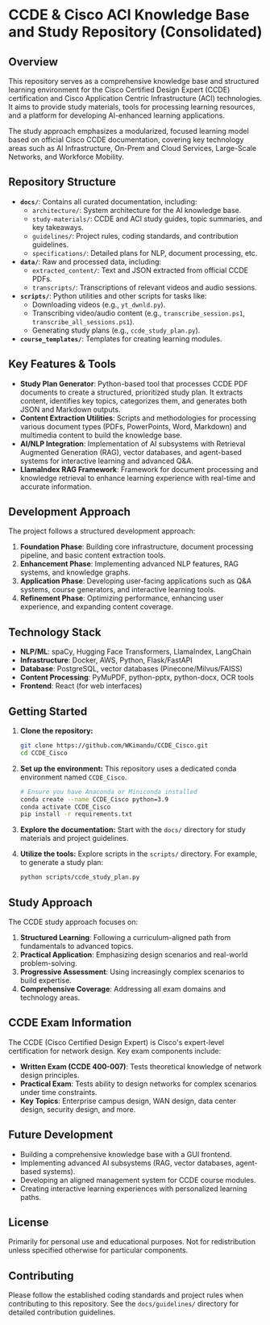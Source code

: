 # CCDE & Cisco ACI Knowledge Base and Study Repository (Consolidated)

## Overview

This repository serves as a comprehensive knowledge base and structured learning environment for the Cisco Certified Design Expert (CCDE) certification and Cisco Application Centric Infrastructure (ACI) technologies. It aims to provide study materials, tools for processing learning resources, and a platform for developing AI-enhanced learning applications.

The study approach emphasizes a modularized, focused learning model based on official Cisco CCDE documentation, covering key technology areas such as AI Infrastructure, On-Prem and Cloud Services, Large-Scale Networks, and Workforce Mobility.

## Repository Structure

-   **`docs/`**: Contains all curated documentation, including:
    -   `architecture/`: System architecture for the AI knowledge base.
    -   `study-materials/`: CCDE and ACI study guides, topic summaries, and key takeaways.
    -   `guidelines/`: Project rules, coding standards, and contribution guidelines.
    -   `specifications/`: Detailed plans for NLP, document processing, etc.
-   **`data/`**: Raw and processed data, including:
    -   `extracted_content/`: Text and JSON extracted from official CCDE PDFs.
    -   `transcripts/`: Transcriptions of relevant videos and audio sessions.
-   **`scripts/`**: Python utilities and other scripts for tasks like:
    -   Downloading videos (e.g., `yt_dwnld.py`).
    -   Transcribing video/audio content (e.g., `transcribe_session.ps1`, `transcribe_all_sessions.ps1`).
    -   Generating study plans (e.g., `ccde_study_plan.py`).
-   **`course_templates/`**: Templates for creating learning modules.

## Key Features & Tools

*   **Study Plan Generator**: Python-based tool that processes CCDE PDF documents to create a structured, prioritized study plan. It extracts content, identifies key topics, categorizes them, and generates both JSON and Markdown outputs.
*   **Content Extraction Utilities**: Scripts and methodologies for processing various document types (PDFs, PowerPoints, Word, Markdown) and multimedia content to build the knowledge base.
*   **AI/NLP Integration**: Implementation of AI subsystems with Retrieval Augmented Generation (RAG), vector databases, and agent-based systems for interactive learning and advanced Q&A.
*   **LlamaIndex RAG Framework**: Framework for document processing and knowledge retrieval to enhance learning experience with real-time and accurate information.

## Development Approach

The project follows a structured development approach:

1. **Foundation Phase**: Building core infrastructure, document processing pipeline, and basic content extraction tools.
2. **Enhancement Phase**: Implementing advanced NLP features, RAG systems, and knowledge graphs.
3. **Application Phase**: Developing user-facing applications such as Q&A systems, course generators, and interactive learning tools.
4. **Refinement Phase**: Optimizing performance, enhancing user experience, and expanding content coverage.

## Technology Stack

- **NLP/ML**: spaCy, Hugging Face Transformers, LlamaIndex, LangChain
- **Infrastructure**: Docker, AWS, Python, Flask/FastAPI
- **Database**: PostgreSQL, vector databases (Pinecone/Milvus/FAISS)
- **Content Processing**: PyMuPDF, python-pptx, python-docx, OCR tools
- **Frontend**: React (for web interfaces)

## Getting Started

1. **Clone the repository:**
   ```bash
   git clone https://github.com/WKimandu/CCDE_Cisco.git
   cd CCDE_Cisco
   ```

2. **Set up the environment:** This repository uses a dedicated conda environment named `CCDE_Cisco`.
   ```bash
   # Ensure you have Anaconda or Miniconda installed
   conda create --name CCDE_Cisco python=3.9
   conda activate CCDE_Cisco
   pip install -r requirements.txt
   ```

3. **Explore the documentation:** Start with the `docs/` directory for study materials and project guidelines.

4. **Utilize the tools:** Explore scripts in the `scripts/` directory. For example, to generate a study plan:
   ```bash
   python scripts/ccde_study_plan.py 
   ```

## Study Approach

The CCDE study approach focuses on:

1. **Structured Learning**: Following a curriculum-aligned path from fundamentals to advanced topics.
2. **Practical Application**: Emphasizing design scenarios and real-world problem-solving.
3. **Progressive Assessment**: Using increasingly complex scenarios to build expertise.
4. **Comprehensive Coverage**: Addressing all exam domains and technology areas.

## CCDE Exam Information

The CCDE (Cisco Certified Design Expert) is Cisco's expert-level certification for network design. Key exam components include:

- **Written Exam (CCDE 400-007)**: Tests theoretical knowledge of network design principles.
- **Practical Exam**: Tests ability to design networks for complex scenarios under time constraints.
- **Key Topics**: Enterprise campus design, WAN design, data center design, security design, and more.

## Future Development

*   Building a comprehensive knowledge base with a GUI frontend.
*   Implementing advanced AI subsystems (RAG, vector databases, agent-based systems).
*   Developing an aligned management system for CCDE course modules.
*   Creating interactive learning experiences with personalized learning paths.

## License

Primarily for personal use and educational purposes. Not for redistribution unless specified otherwise for particular components.

## Contributing

Please follow the established coding standards and project rules when contributing to this repository. See the `docs/guidelines/` directory for detailed contribution guidelines. 